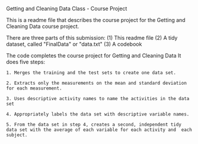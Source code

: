 Getting and Cleaning Data Class - Course Project

This is a readme file that describes the course project for the Getting and Cleaning Data course project. 

There are three parts of this submission:
(1) This readme file
(2) A tidy dataset, called "FinalData" or "data.txt"
(3) A codebook

The code completes the course project for Getting and Cleaning Data
It does five steps:

    1. Merges the training and the test sets to create one data set.
    
    2. Extracts only the measurements on the mean and standard deviation for each measurement. 
    
    3. Uses descriptive activity names to name the activities in the data set
    
    4. Appropriately labels the data set with descriptive variable names. 
    
    5. From the data set in step 4, creates a second, independent tidy data set with the average of each variable for each activity and  each subject.

